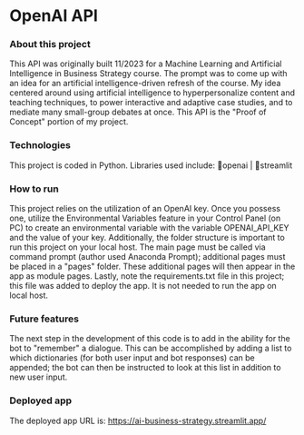 # OpenAI API

### About this project
This API was originally built 11/2023 for a Machine Learning and Artificial Intelligence in Business Strategy course. The prompt was to come up with an idea for an artificial intelligence-driven refresh of the course. My idea centered around using artificial intelligence to hyperpersonalize content and teaching techniques, to power interactive and adaptive case studies, and to mediate many small-group debates at once. This API is the "Proof of Concept" portion of my project. 

### Technologies 
This project is coded in Python. Libraries used include: 🤖openai | 🎨streamlit 

### How to run
This project relies on the utilization of an OpenAI key. Once you possess one, utilize the Environmental Variables feature in your Control Panel (on PC) to create an environmental variable with the variable OPENAI_API_KEY and the value of your key. Additionally, the folder structure is important to run this project on your local host. The main page must be called via command prompt (author used Anaconda Prompt); additional pages must be placed in a "pages" folder. These additional pages will then appear in the app as module pages. Lastly, note the requirements.txt file in this project; this file was added to deploy the app. It is not needed to run the app on local host.

### Future features
The next step in the development of this code is to add in the ability for the bot to "remember" a dialogue. This can be accomplished by adding a list to which dictionaries (for both user input and bot responses) can be appended; the bot can then be instructed to look at this list in addition to new user input.

### Deployed app
The deployed app URL is: https://ai-business-strategy.streamlit.app/
